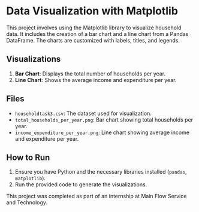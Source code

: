 # Data Visualization with Matplotlib

This project involves using the Matplotlib library to visualize household data. It includes the creation of a bar chart and a line chart from a Pandas DataFrame. The charts are customized with labels, titles, and legends.

## Visualizations

1. **Bar Chart**: Displays the total number of households per year.
2. **Line Chart**: Shows the average income and expenditure per year.

## Files

- `householdtask3.csv`: The dataset used for visualization.
- `total_households_per_year.png`: Bar chart showing total households per year.
- `income_expenditure_per_year.png`: Line chart showing average income and expenditure per year.

## How to Run

1. Ensure you have Python and the necessary libraries installed (`pandas`, `matplotlib`).
2. Run the provided code to generate the visualizations.

This project was completed as part of an internship at Main Flow Service and Technology.
